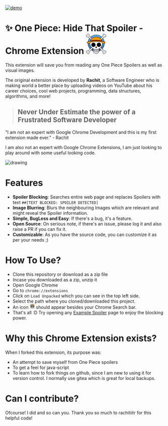 [![demo](https://img.shields.io/badge/view%20demo-youtube-orange.svg?style=for-the-badge&logo=appveyor)](https://www.youtube.com/watch?v=GzWeRfytGpE) 
# :sparkles: One Piece: Hide That Spoiler - Chrome Extension <img src="Luffys-flag-icon.png" width="64"/>

This extension will save you from reading any One Piece Spoilers as well as visual images. <br/>

The original extension is developed by **Rachit**, a Software Engineer who is making world a better place by uploading videos on YouTube about his career choices, cool web projects, programming, data structures, algorithms, and more!  <br/>

> ## Never Under Estimate the power of a Frustrated Software Developer

"I am not an expert with Google Chrome Development and this is my first extension made ever." - Rachit

I am also not an expert with Google Chrome Extensions, I am just looking to play around with some useful looking code.

<img src="how-it-works.png" alt="drawing" width="450"/> 

# Features
- **Spoiler Blocking**: Searches entire web page and replaces Spoilers with text `##[TEXT BLOCKED: SPOILER DETECTED]`
- **Image Blurring**: Blurs the neighbouring Images which are relevant and might reveal the Spoiler information.
- **Simple, BugLess and Easy**: If there's a bug, it's a feature.
- **Open Source**: On serious note, if there's an issue, please log it and also raise a PR if you can fix it.
- **Customizable**: As you have the source code, you can customize it as per your needs ;) 

# How To Use?
- Clone this repository or download as a zip file
- Incase you downloaded as a zip, unzip it
- Open Google Chrome
- Go to `chrome://extensions`
- Click on `Load Unpacked` which you can see in the top left side.
- Select the path where you cloned/downloaded this project.
- An icon <img src="Luffys-flag-icon.png"  width="16"  height="16" /> should appear besides your Chrome Search bar.
- That's all :D Try opening any [Example Spoiler](https://www.google.com/search?ei=ubSxXMO5HY7Y0wKQ8J-ICQ&q=game+of+thrones+spoilers+list&oq=game+of+thrones+spoilers+list&gs_l=psy-ab.3...1044.1447..1643...0.0..0.175.802.0j5......0....1..gws-wiz.dqbPZYkKiHY) page to enjoy the blocking power.

# Why this Chrome Extension exists?
When I forked this extension, its purpose was: 
- An attempt to save myself from One Piece spoilers 
- To get a feel for java-script
- To learn how to fork things on github, since I am new to using it for version control. I normally use gitea which is great for local backups.

# Can I contribute?
Ofcourse! I did and so can you. Thank you so much to  rachitiitr for this helpful code!
